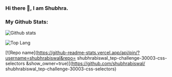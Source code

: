 ### Hi there 👋, I am Shubhra.

<!--
**shubhrabiswal/shubhrabiswal** is a ✨ _special_ ✨ repository because its `README.md` (this file) appears on your GitHub profile.

Here are some ideas to get you started:

- 🔭 I’m currently working on ...
- 🌱 I’m currently learning ...
- 👯 I’m looking to collaborate on ...
- 🤔 I’m looking for help with ...
- 💬 Ask me about ...
- 📫 How to reach me: ...
- 😄 Pronouns: ...
- ⚡ Fun fact: ...
-->
### My Github Stats:


![Github stats](https://github-readme-stats.vercel.app/api?username=shubhrabiswal&theme=vue-dark&show_icons=true&count_private=true)

![Top Lang](https://github-readme-stats.vercel.app/api/top-langs/?username=shubhrabiswal&layout=compact)


[![Repo name](https://github-readme-stats.vercel.app/api/pin/?username=shubhrabiswal&repo=
shubhrabiswal_tep-challenge-30003-css-selectors
&show_owner=true)](https://github.com/shubhrabiswal/
shubhrabiswal_tep-challenge-30003-css-selectors) 

